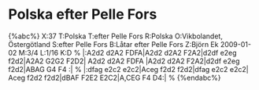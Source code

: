 # Polska efter Pelle Fors

{%abc%}
X:37
T:Polska
T:efter Pelle Fors
R:Polska
O:Vikbolandet, Östergötland
S:efter Pelle Fors
B:Låtar efter Pelle Fors
Z:Björn Ek 2009-01-02
M:3/4
L:1/16
K:D
%
|:A2d2 d2A2 FDFA|A2d2 d2A2 F2A2|d2df e2eg f2d2|A2A2 G2G2 F2D2|
A2d2 d2A2 FDFA  |A2d2 d2A2 F2A2|d2df e2eg f2d2|ABAG G4 F4   :|
%
|:dfag e2c2 e2c2|Aceg f2d2 f2d2|dfag e2c2 e2c2|
Aceg f2d2 f2d2|dBAF F2E2 E2C2|A,CEG F4 D4:|
%
{%endabc%}

